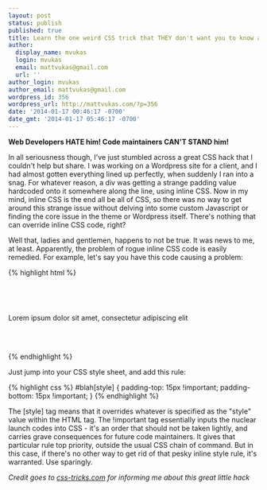 ```yaml
---
layout: post
status: publish
published: true
title: Learn the one weird CSS trick that THEY don't want you to know about!
author:
  display_name: mvukas
  login: mvukas
  email: mattvukas@gmail.com
  url: ''
author_login: mvukas
author_email: mattvukas@gmail.com
wordpress_id: 356
wordpress_url: http://mattvukas.com/?p=356
date: '2014-01-17 00:46:17 -0700'
date_gmt: '2014-01-17 05:46:17 -0700'
---
```

**Web Developers HATE him! Code maintainers CAN'T STAND him!**

In all seriousness though, I've just stumbled across a great CSS hack that I couldn't help but share. I was working on a Wordpress site for a client, and I had almost gotten everything lined up perfectly, when suddenly I ran into a snag. For whatever reason, a div was getting a strange padding value hardcoded onto it somewhere along the line, using inline CSS. Now in my mind, inline CSS is the end all be all of CSS, so there was no way to get around this strange issue without delving into some custom Javascript or finding the core issue in the theme or Wordpress itself. There's nothing that can override inline CSS code, right?

Well that, ladies and gentlemen, happens to not be true. It was news to me, at least. Apparently, the problem of rogue inline CSS code is easily remedied. For example, let's say you have this code causing a problem:

{% highlight html %}
<div id="blah" style="padding-top: 60.5px; padding-bottom: 60.5px;">
  Lorem ipsum dolor sit amet, consectetur adipiscing elit
</div>
{% endhighlight %}

Just jump into your CSS style sheet, and add this rule:

{% highlight css %}
#blah[style] {
  padding-top: 15px !important;
  padding-bottom: 15px !important;
}
{% endhighlight %}

The [style] tag means that it overrides whatever is specified as the "style" value within the HTML tag. The !important tag essentially inputs the nuclear launch codes into CSS - it's an order that should not be taken lightly, and carries grave consequences for future code maintainers. It gives that particular rule top priority, outside the usual CSS chain of command. But in this case, if there's no other way to get rid of that pesky inline style rule, it's warranted. Use sparingly.

*Credit goes to <a href="http://css-tricks.com/override-inline-styles-with-css/">css-tricks.com</a> for informing me about this great little hack*
